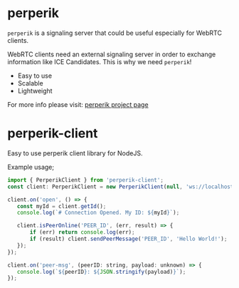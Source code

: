 # perperik

`perperik` is a signaling server that could be useful especially for WebRTC clients.

 WebRTC clients need an external signaling server in order to exchange information like ICE Candidates. This is why we need `perperik`!

 * Easy to use
 * Scalable
 * Lightweight

 For more info please visit: [perperik project page](https://github.com/murat-dogan/perperik)


 # perperik-client

 Easy to use perperik client library for NodeJS.

 Example usage;
 ```js
 import { PerperikClient } from 'perperik-client';
 const client: PerperikClient = new PerperikClient(null, 'ws://localhost:8080');

 client.on('open', () => {
    const myId = client.getId();
    console.log(`# Connection Opened. My ID: ${myId}`);

    client.isPeerOnline('PEER_ID', (err, result) => {
        if (err) return console.log(err);
        if (result) client.sendPeerMessage('PEER_ID', 'Hello World!');
    });
});

client.on('peer-msg', (peerID: string, payload: unknown) => {
    console.log(`${peerID}: ${JSON.stringify(payload)}`);
});
 ```